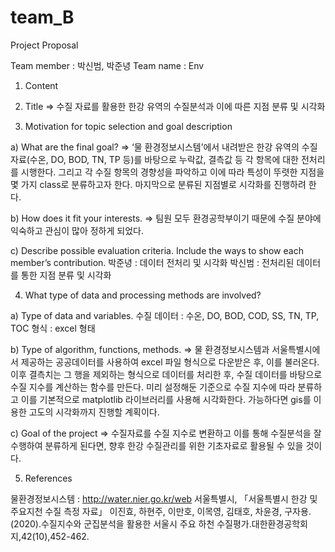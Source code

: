 # team_B

Project Proposal 

Team member : 박신범, 박준녕
Team name : Env
1. Content

2. Title
=> 수질 자료를 활용한 한강 유역의 수질분석과 이에 따른 지점 분류 및 시각화

3. Motivation for topic selection and goal description

a) What are the final goal?
=> ‘물 환경정보시스템’에서 내려받은 한강 유역의 수질 자료(수온, DO, BOD, TN, TP 등)를 바탕으로 누락값, 결측값 등 각 항목에 대한 전처리를 시행한다. 그리고 각 수질 항목의 경향성을 파악하고 이에 따라 특성이 뚜렷한 지점을 몇 가지 class로 분류하고자 한다. 마지막으로 분류된 지점별로 시각화를 진행하려 한다.

b) How does it fit your interests.
=> 팀원 모두 환경공학부이기 때문에 수질 분야에 익숙하고 관심이 많아 정하게 되었다.

c) Describe possible evaluation criteria. Include the ways to show each member’s contribution.
박준녕 : 데이터 전처리 및 시각화 
박신범 : 전처리된 데이터를 통한 지점 분류 및 시각화

4. What type of data and processing methods are involved?

a) Type of data and variables.
수질 데이터 : 수온, DO, BOD, COD, SS, TN, TP, TOC
형식 : excel 형태

b) Type of algorithm, functions, methods.
=> 물 환경정보시스템과 서울특별시에서 제공하는 공공데이터를 사용하여 excel 파일 형식으로 다운받은 후, 이를 불러온다. 이후 결측치는 그 행을 제외하는 형식으로 데이터를 처리한 후, 수질 데이터를 바탕으로 수질 지수를 계산하는 함수를 만든다. 미리 설정해둔 기준으로 수질 지수에 따라 분류하고 이를 기본적으로 matplotlib 라이브러리를 사용해 시각화한다. 가능하다면 gis를 이용한 고도의 시각화까지 진행할 계획이다.

c) Goal of the project
=> 수질자료를 수질 지수로 변환하고 이를 통해 수질분석을 잘 수행하여 분류하게 된다면, 향후 한강 수질관리를 위한 기초자료로 활용될 수 있을 것이다.


5. References

물환경정보시스템 : http://water.nier.go.kr/web
서울특별시,  「서울특별시 한강 및 주요지천 수질 측정 자료」
이진효, 하현주, 이만호, 이목영, 김태호, 차윤경, 구자용.(2020).수질지수와 군집분석을 활용한 서울시 주요 하천 수질평가.대한환경공학회지,42(10),452-462.
